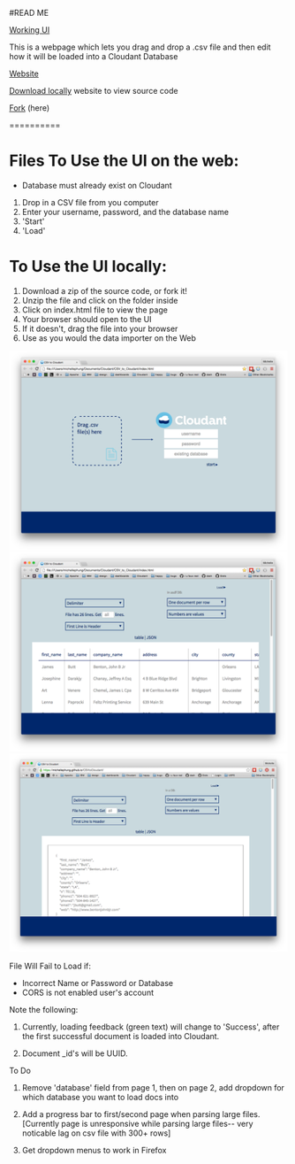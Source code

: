 #READ ME

[Working UI](https://michellephung.github.io/CSVtoCloudant/)  

This is a webpage which lets you drag and drop a .csv file and then edit how it will be loaded into a Cloudant Database

[Website](https://michellephung.github.io/CSVtoCloudant/)

[Download locally](https://github.com/michellephung/CSVtoCloudant) website to view source code

[Fork](https://github.com/michellephung/CSVtoCloudant) (here)

==========

# Files To Use the UI on the web:

- Database must already exist on Cloudant
1. Drop in a CSV file from you computer
2. Enter your username, password, and the database name
3. 'Start'
4. 'Load'  

# To Use the UI locally:  
1. Download a zip of the source code, or fork it!
1. Unzip the file and click on the folder inside
1. Click on index.html file to view the page
2. Your browser should open to the UI
3. If it doesn't, drag the file into your browser
4. Use as you would the data importer on the Web

[<img src="screenshots/FrontPage.png">](https://michellephung.github.io/CSVtoCloudant/)
[<img src="screenshots/SecondPage.png">](https://michellephung.github.io/CSVtoCloudant/)
[<img src="screenshots/jsonview.png">](https://michellephung.github.io/CSVtoCloudant/)

File Will Fail to Load if:    
- Incorrect Name or Password or Database  
- CORS is not enabled user's account

Note the following:

1. Currently, loading feedback (green text) will change to 'Success', after the first successful document is loaded into Cloudant. 

2. Document \_id's will be UUID.

To Do   

1. Remove 'database' field from page 1, then on page 2, add dropdown for which database you want to load docs into  

4. Add a progress bar to first/second page when parsing large files. [Currently page is unresponsive while parsing large files-- very noticable lag on csv file with 300+ rows]  

5. Get dropdown menus to work in Firefox

